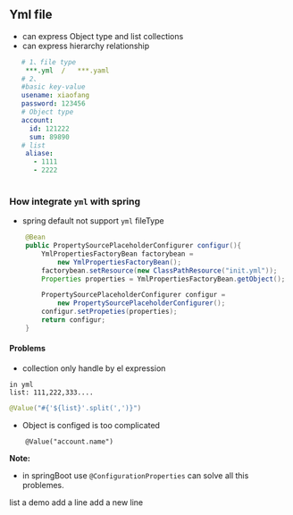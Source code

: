 ## Yml file

+ can express Object type and list collections
+ can express hierarchy relationship

```yml
   # 1、file type
    ***.yml  /   ***.yaml
   # 2、
   #basic key-value
   usename: xiaofang
   password: 123456
   # Object type
   account:
     id: 121222
     sum: 89890
   # list
    aliase:
      - 1111
      - 2222
    

```
### How integrate `yml` with spring
+ spring  default not support `yml` fileType 

```java
    @Bean
    public PropertySourcePlaceholderConfigurer configur(){
        YmlPropertiesFactoryBean factorybean = 
            new YmlPropertiesFactoryBean();
        factorybean.setResource(new ClassPathResource("init.yml"));
        Properties properties = YmlPropertiesFactoryBean.getObject();

        PropertySourcePlaceholderConfigurer configur = 
            new PropertySourcePlaceholderConfigurer();
        configur.setPropeties(properties);
        return configur;
    }

```
#### Problems

+ collection only handle by el expression
```
in yml
list: 111,222,333....
```

```java
@Value("#{'${list}'.split(',')}")

```
+ Object is configed is too complicated
```
    @Value("account.name")

```
**Note:** 

+ in springBoot use `@ConfigurationProperties` can solve all this problemes.

list a demo
add a line
add a new line 

